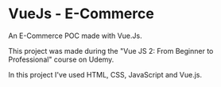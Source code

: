 # VueJs - E-Commerce
An E-Commerce POC made with Vue.Js.

This project was made during the "Vue JS 2: From Beginner to Professional" course on Udemy.

In this project I've used HTML, CSS, JavaScript and Vue.js.

